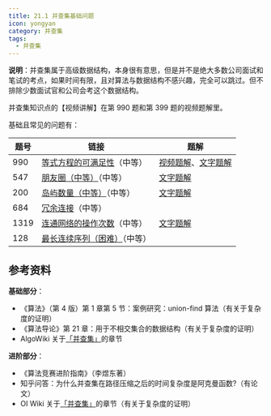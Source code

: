 ```yaml
---
title: 21.1 并查集基础问题
icon: yongyan
category: 并查集
tags:
  - 并查集
---
```


**说明**：并查集属于高级数据结构，本身很有意思，但是并不是绝大多数公司面试和笔试的考点，如果时间有限，且对算法与数据结构不感兴趣，完全可以跳过。但不排除少数面试官和公司会考这个数据结构。


并查集知识点的【视频讲解】在第 990 题和第 399 题的视频题解里。

基础且常见的问题有：

| 题号 | 链接                                                         | 题解                                                         |
| ---- | ------------------------------------------------------------ | ------------------------------------------------------------ |
| 990  | [等式方程的可满足性](https://leetcode-cn.com/problems/satisfiability-of-equality-equations)（中等） | [视频题解](https://leetcode-cn.com/problems/satisfiability-of-equality-equations/solution/deng-shi-fang-cheng-de-ke-man-zu-xing-by-leetcode-/)、[文字题解](https://leetcode-cn.com/problems/satisfiability-of-equality-equations/solution/shi-yong-bing-cha-ji-chu-li-bu-xiang-jiao-ji-he-we/) |
| 547  | [朋友圈（中等）](https://leetcode-cn.com/problems/friend-circles)（中等） | [文字题解](https://leetcode-cn.com/problems/friend-circles/solution/bing-cha-ji-python-dai-ma-java-dai-ma-by-liweiwei1/) |
| 200  | [岛屿数量（中等）](https://leetcode-cn.com/problems/number-of-islands)（中等） | [文字题解](https://leetcode-cn.com/problems/number-of-islands/solution/dfs-bfs-bing-cha-ji-python-dai-ma-java-dai-ma-by-l/) |
| 684  | [冗余连接](https://leetcode-cn.com/problems/redundant-connection/)（中等） |                                                              |
| 1319 | [连通网络的操作次数](https://leetcode-cn.com/problems/number-of-operations-to-make-network-connected)（中等） | [文字题解](https://leetcode-cn.com/problems/number-of-operations-to-make-network-connected/solution/bing-cha-ji-by-liweiwei1419/) |
| 128  | [最长连续序列（困难）](https://leetcode-cn.com/problems/longest-consecutive-sequence)（中等） |                                                              |


## 参考资料


**基础部分**：

+ 《算法》（第 4 版）第 1 章第 5 节：案例研究：union-find 算法（有关于复杂度的证明）
+ 《算法导论》第 21 章：用于不相交集合的数据结构（有关于复杂度的证明）
+ AlgoWiki 关于[「并查集」](https://ojeveryday.github.io/AlgoWiki/#/)的章节

**进阶部分**：

+ 《算法竞赛进阶指南》（李煜东著）
+ 知乎问答：为什么并查集在路径压缩之后的时间复杂度是阿克曼函数?（有论文）
+ OI Wiki 关于[「并查集」](https://oi-wiki.org/ds/dsu/)的章节（有关于复杂度的证明）